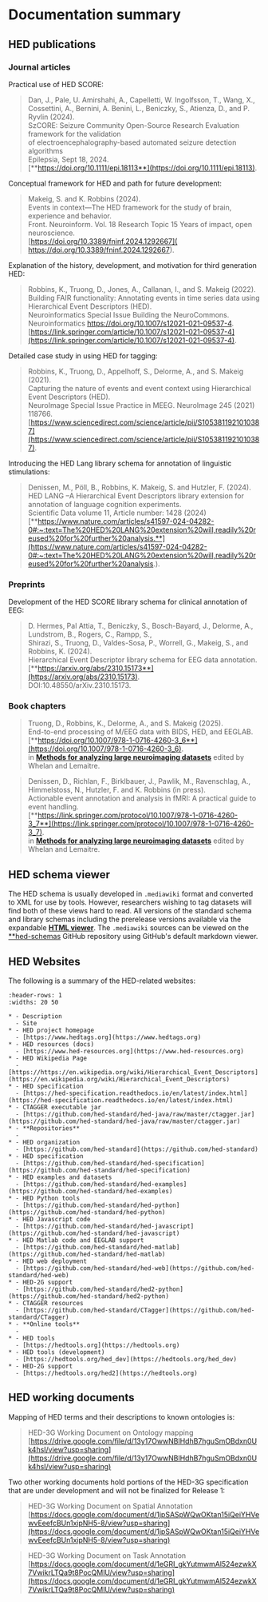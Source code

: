 # Documentation summary


## HED publications

### Journal articles

Practical use of HED SCORE:  

> Dan, J., Pale, U. Amirshahi, A., Capelletti, W. Ingolfsson, T., Wang, X., Cossettini, A.,
> Bernini, A. Benini, L., Beniczky, S., Atienza, D., and P. Ryvlin (2024).  
> SzCORE: Seizure Community Open-Source Research Evaluation framework for the validation  
> of electroencephalography-based automated seizure detection algorithms  
> Epilepsia, Sept 18, 2024.   
> [**https://doi.org/10.1111/epi.18113**](https://doi.org/10.1111/epi.18113).  

Conceptual framework for HED and path for future development: 

> Makeig, S. and K. Robbins (2024).      
> Events in context—The HED framework for the study of brain, experience and behavior.    
> Front. Neuroinform. Vol. 18 Research Topic 15 Years of impact, open neuroscience.  
> [https://doi.org/10.3389/fninf.2024.1292667]( https://doi.org/10.3389/fninf.2024.1292667).  

Explanation of the history, development, and motivation for third generation HED: 

> Robbins, K., Truong, D., Jones, A., Callanan, I., and S. Makeig (2022).  
> Building FAIR functionality: Annotating events in time series data using Hierarchical Event Descriptors (HED).  
> Neuroinformatics Special Issue Building the NeuroCommons. Neuroinformatics https://doi.org/10.1007/s12021-021-09537-4.  
> [https://link.springer.com/article/10.1007/s12021-021-09537-4](https://link.springer.com/article/10.1007/s12021-021-09537-4).

Detailed case study in using HED for tagging:

> Robbins, K., Truong, D., Appelhoff, S., Delorme, A., and S. Makeig (2021).   
> Capturing the nature of events and event context using Hierarchical Event Descriptors (HED).  
> NeuroImage Special Issue Practice in MEEG. NeuroImage  245  (2021)  118766.  
> [https://www.sciencedirect.com/science/article/pii/S1053811921010387](https://www.sciencedirect.com/science/article/pii/S1053811921010387).

Introducing the HED Lang library schema for annotation of linguistic stimulations: 

> Denissen, M., Pöll, B., Robbins, K. Makeig, S. and Hutzler, F. (2024).  
> HED LANG –A Hierarchical Event Descriptors library extension for annotation of language cognition experiments.  
> Scientific Data volume 11, Article number: 1428 (2024)  
> [**https://www.nature.com/articles/s41597-024-04282-0#:~:text=The%20HED%20LANG%20extension%20will,readily%20reused%20for%20further%20analysis.**](https://www.nature.com/articles/s41597-024-04282-0#:~:text=The%20HED%20LANG%20extension%20will,readily%20reused%20for%20further%20analysis.).

### Preprints

Development of the HED SCORE library schema for clinical annotation of EEG:  

> D. Hermes, Pal Attia, T., Beniczky, S., Bosch-Bayard, J., Delorme, A., Lundstrom, B., Rogers, C., Rampp, S.,  
> Shirazi, S.,  Truong, D., Valdes-Sosa, P., Worrell, G., Makeig, S., and Robbins, K. (2024).   
> Hierarchical Event Descriptor library schema for EEG data annotation.  
> [**https://arxiv.org/abs/2310.15173**](https://arxiv.org/abs/2310.15173).  
> DOI:10.48550/arXiv.2310.15173.  



### Book chapters

>  Truong, D., Robbins, K., Delorme, A., and S. Makeig (2025).  
> End-to-end processing of M/EEG data with BIDS, HED, and EEGLAB. 
> [**https://doi.org/10.1007/978-1-0716-4260-3_6**](https://doi.org/10.1007/978-1-0716-4260-3_6).  
> in [**Methods for analyzing large neuroimaging datasets**](https://link.springer.com/book/10.1007/978-1-0716-4260-3?sap-outbound-id=69561CF5F3C7B79DBF9A0BB3B96DF69BB87216A4&utm_source=standard&utm_medium=email&utm_campaign=000_LAN36_0000019083_Book+author+congrats+NEW&utm_content=EN_34155_20241214&mkt-key=42010A0550671EEA9BCE72E91631DEBF) edited by Whelan and Lemaitre.   


> Denissen, D., Richlan, F., Birklbauer, J., Pawlik, M., Ravenschlag, A., Himmelstoss, N., Hutzler, F. and K. Robbins (in press).   
> Actionable event annotation and analysis in fMRI: A practical guide to event handling.   
> [**https://link.springer.com/protocol/10.1007/978-1-0716-4260-3_7**](https://link.springer.com/protocol/10.1007/978-1-0716-4260-3_7).   
> in [**Methods for analyzing large neuroimaging datasets**](https://link.springer.com/book/10.1007/978-1-0716-4260-3?sap-outbound-id=69561CF5F3C7B79DBF9A0BB3B96DF69BB87216A4&utm_source=standard&utm_medium=email&utm_campaign=000_LAN36_0000019083_Book+author+congrats+NEW&utm_content=EN_34155_20241214&mkt-key=42010A0550671EEA9BCE72E91631DEBF) edited by Whelan and Lemaitre.   


## HED schema viewer

The HED schema is usually developed in `.mediawiki` format and converted to XML for use by tools.
However, researchers wishing to tag datasets will find both of these views hard to read. 
All versions of the standard schema and library schemas including the prerelease versions
available via the expandable [**HTML viewer**](https://www.hedtags.org/display_hed.html).
The  `.mediawiki` sources can be viewed on the 
[**hed-schemas](https://github.com/hed-standard/hed-schemas) GitHub repository using
GitHub's default markdown viewer.

## HED Websites

The following is a summary of the HED-related websites:


`````{list-table}
:header-rows: 1
:widths: 20 50

* - Description
  - Site
* - HED project homepage
  - [https://www.hedtags.org](https://www.hedtags.org)
* - HED resources (docs)
  - [https://www.hed-resources.org](https://www.hed-resources.org)
* - HED Wikipedia Page
  - [https://https://en.wikipedia.org/wiki/Hierarchical_Event_Descriptors](https://en.wikipedia.org/wiki/Hierarchical_Event_Descriptors)
* - HED specification
  - [https://hed-specification.readthedocs.io/en/latest/index.html](https://hed-specification.readthedocs.io/en/latest/index.html)
* - CTAGGER executable jar
  - [https://github.com/hed-standard/hed-java/raw/master/ctagger.jar](https://github.com/hed-standard/hed-java/raw/master/ctagger.jar)
* - **Repositories**
  -
* - HED organization
  - [https://github.com/hed-standard](https://github.com/hed-standard)
* - HED specification
  - [https://github.com/hed-standard/hed-specification](https://github.com/hed-standard/hed-specification)
* - HED examples and datasets
  - [https://github.com/hed-standard/hed-examples](https://github.com/hed-standard/hed-examples)
* - HED Python tools
  - [https://github.com/hed-standard/hed-python](https://github.com/hed-standard/hed-python)
* - HED Javascript code
  - [https://github.com/hed-standard/hed-javascript](https://github.com/hed-standard/hed-javascript)
* - HED Matlab code and EEGLAB support
  - [https://github.com/hed-standard/hed-matlab](https://github.com/hed-standard/hed-matlab)
* - HED web deployment
  - [https://github.com/hed-standard/hed-web](https://github.com/hed-standard/hed-web)
* - HED-2G support
  - [https://github.com/hed-standard/hed2-python](https://github.com/hed-standard/hed2-python)
* - CTAGGER resources
  - [https://github.com/hed-standard/CTagger](https://github.com/hed-standard/CTagger)
* - **Online tools**
  -
* - HED tools
  - [https://hedtools.org](https://hedtools.org)
* - HED tools (development)
  - [https://hedtools.org/hed_dev](https://hedtools.org/hed_dev)
* - HED-2G support
  - [https://hedtools.org/hed2](https://hedtools.org)
`````


## HED working documents

Mapping of HED terms and their descriptions to known ontologies is:

> HED-3G Working Document on Ontology mapping   
> [https://drive.google.com/file/d/13y17OwwNBlHdhB7hguSmOBdxn0Uk4hsI/view?usp=sharing](https://drive.google.com/file/d/13y17OwwNBlHdhB7hguSmOBdxn0Uk4hsI/view?usp=sharing)

Two other working documents hold portions of the HED-3G specification that are under development 
and will not be finalized for Release 1:

> HED-3G Working Document on Spatial Annotation   
> [https://docs.google.com/document/d/1jpSASpWQwOKtan15iQeiYHVewvEeefcBUn1xipNH5-8/view?usp=sharing](https://docs.google.com/document/d/1jpSASpWQwOKtan15iQeiYHVewvEeefcBUn1xipNH5-8/view?usp=sharing)

> HED-3G Working Document on Task Annotation  
> [https://docs.google.com/document/d/1eGRI_gkYutmwmAl524ezwkX7VwikrLTQa9t8PocQMlU/view?usp=sharing](https://docs.google.com/document/d/1eGRI_gkYutmwmAl524ezwkX7VwikrLTQa9t8PocQMlU/view?usp=sharing)

